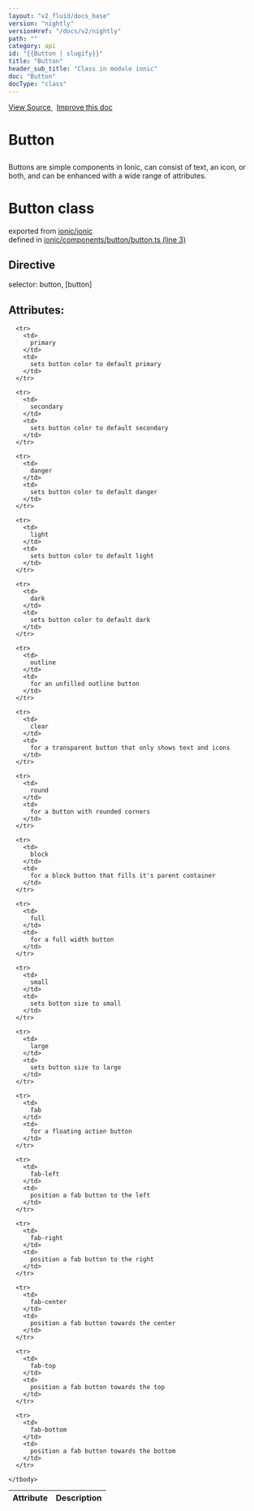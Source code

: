 ```yaml
---
layout: "v2_fluid/docs_base"
version: "nightly"
versionHref: "/docs/v2/nightly"
path: ""
category: api
id: "{{Button | slugify}}"
title: "Button"
header_sub_title: "Class in module ionic"
doc: "Button"
docType: "class"
---
```




<div class="improve-docs">
  <a href='http://github.com/driftyco/ionic2/tree/master/ionic/components/button/button.ts#L2'>
    View Source
  </a>
  &nbsp;
  <a href='http://github.com/driftyco/ionic2/edit/master/ionic/components/button/button.ts#L2'>
    Improve this doc
  </a>
</div>




<h1 class="api-title">

  Button



</h1>





<p>Buttons are simple components in Ionic, can consist of text, an icon, or both, and can be enhanced with a wide range of attributes.</p>


<h1 class="class export">Button <span class="type">class</span></h1>
<p class="module">exported from <a href='undefined'>ionic/ionic</a><br/>
defined in <a href="https://github.com/driftyco/ionic2/tree/master/ionic/components/button/button.ts#L3-L94">ionic/components/button/button.ts (line 3)</a>
</p>
<h2>Directive</h2>
  <span>selector: button, [button]</span>

 
  <h2>Attributes:</h2>
  <table class="table" style="margin:0;">
    <thead>
      <tr>
        <th>Attribute</th>
        <th>Description</th>
      </tr>
    </thead>
    <tbody>
      
      <tr>
        <td>
          primary
        </td>
        <td>
          sets button color to default primary
        </td>
      </tr>
      
      <tr>
        <td>
          secondary
        </td>
        <td>
          sets button color to default secondary
        </td>
      </tr>
      
      <tr>
        <td>
          danger
        </td>
        <td>
          sets button color to default danger
        </td>
      </tr>
      
      <tr>
        <td>
          light
        </td>
        <td>
          sets button color to default light
        </td>
      </tr>
      
      <tr>
        <td>
          dark
        </td>
        <td>
          sets button color to default dark
        </td>
      </tr>
      
      <tr>
        <td>
          outline
        </td>
        <td>
          for an unfilled outline button
        </td>
      </tr>
      
      <tr>
        <td>
          clear
        </td>
        <td>
          for a transparent button that only shows text and icons
        </td>
      </tr>
      
      <tr>
        <td>
          round
        </td>
        <td>
          for a button with rounded corners
        </td>
      </tr>
      
      <tr>
        <td>
          block
        </td>
        <td>
          for a block button that fills it's parent container
        </td>
      </tr>
      
      <tr>
        <td>
          full
        </td>
        <td>
          for a full width button
        </td>
      </tr>
      
      <tr>
        <td>
          small
        </td>
        <td>
          sets button size to small
        </td>
      </tr>
      
      <tr>
        <td>
          large
        </td>
        <td>
          sets button size to large
        </td>
      </tr>
      
      <tr>
        <td>
          fab
        </td>
        <td>
          for a floating action button
        </td>
      </tr>
      
      <tr>
        <td>
          fab-left
        </td>
        <td>
          position a fab button to the left
        </td>
      </tr>
      
      <tr>
        <td>
          fab-right
        </td>
        <td>
          position a fab button to the right
        </td>
      </tr>
      
      <tr>
        <td>
          fab-center
        </td>
        <td>
          position a fab button towards the center
        </td>
      </tr>
      
      <tr>
        <td>
          fab-top
        </td>
        <td>
          position a fab button towards the top
        </td>
      </tr>
      
      <tr>
        <td>
          fab-bottom
        </td>
        <td>
          position a fab button towards the bottom
        </td>
      </tr>
      
    </tbody>
  </table>




